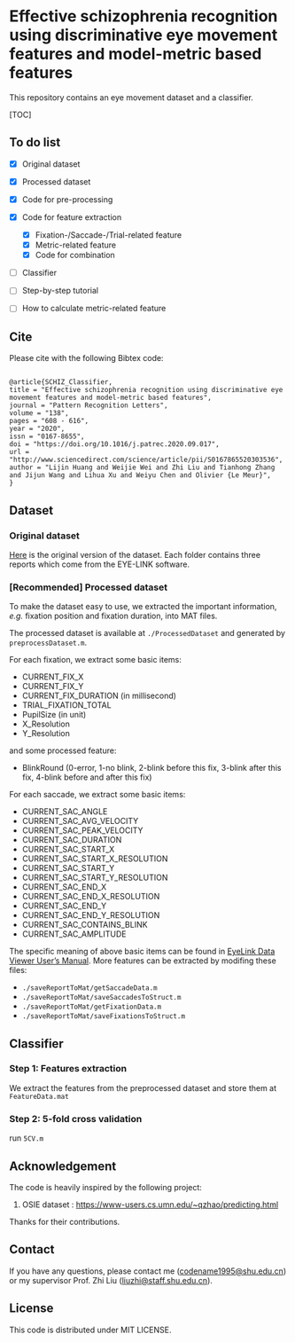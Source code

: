 # Effective schizophrenia recognition using discriminative eye movement features and model-metric based features

This repository contains an eye movement dataset and a classifier. 

[TOC]

## To do list
* [x] Original dataset
* [x] Processed dataset
* [x] Code for pre-processing
* [x] Code for feature extraction
  * [x] Fixation-/Saccade-/Trial-related feature
  * [x] Metric-related feature
  * [x] Code for combination
* [ ] Classifier
* [ ] Step-by-step tutorial
* [ ] How to calculate metric-related feature


## Cite
Please cite with the following Bibtex code:
```

@article{SCHIZ_Classifier,
title = "Effective schizophrenia recognition using discriminative eye movement features and model-metric based features",
journal = "Pattern Recognition Letters",
volume = "138",
pages = "608 - 616",
year = "2020",
issn = "0167-8655",
doi = "https://doi.org/10.1016/j.patrec.2020.09.017",
url = "http://www.sciencedirect.com/science/article/pii/S0167865520303536",
author = "Lijin Huang and Weijie Wei and Zhi Liu and Tianhong Zhang and Jijun Wang and Lihua Xu and Weiyu Chen and Olivier {Le Meur}",
}
```


## Dataset
### Original dataset
[Here](https://drive.google.com/file/d/1e71a7MW1uvniP0uG-GiOaR75a872xDGw/view?usp=sharing) is the original version of the dataset. Each folder contains three reports which come from the EYE-LINK software. 
### [Recommended] Processed dataset 
To make the dataset easy to use, we extracted the important information, *e.g.* fixation position and fixation duration, into MAT files.

The processed dataset is available at ``./ProcessedDataset`` and generated by ``preprocessDataset.m``.

For each fixation, we extract some basic items:
* CURRENT_FIX_X
* CURRENT_FIX_Y
* CURRENT_FIX_DURATION (in millisecond)
* TRIAL_FIXATION_TOTAL
* PupilSize (in unit)
* X_Resolution
* Y_Resolution

and some processed feature:
* BlinkRound (0-error, 1-no blink, 2-blink before this fix, 3-blink after this fix, 4-blink before and after this fix)

For each saccade, we extract some basic items:
* CURRENT_SAC_ANGLE
* CURRENT_SAC_AVG_VELOCITY
* CURRENT_SAC_PEAK_VELOCITY
* CURRENT_SAC_DURATION
* CURRENT_SAC_START_X
* CURRENT_SAC_START_X_RESOLUTION
* CURRENT_SAC_START_Y
* CURRENT_SAC_START_Y_RESOLUTION
* CURRENT_SAC_END_X
* CURRENT_SAC_END_X_RESOLUTION
* CURRENT_SAC_END_Y
* CURRENT_SAC_END_Y_RESOLUTION
* CURRENT_SAC_CONTAINS_BLINK
* CURRENT_SAC_AMPLITUDE

The specific meaning of above basic items can be found in [EyeLink Data Viewer User’s Manual](http://sr-research.jp/support/files/dvmanual.pdf). More features can be extracted by modifing these files:
* ``./saveReportToMat/getSaccadeData.m``
* ``./saveReportToMat/saveSaccadesToStruct.m``
* ``./saveReportToMat/getFixationData.m``
* ``./saveReportToMat/saveFixationsToStruct.m``

## Classifier
### Step 1: Features extraction
We extract the features from the preprocessed dataset and store them at `FeatureData.mat`

### Step 2: 5-fold cross validation
run `5CV.m`

## Acknowledgement
The code is heavily inspired by the following project:
1. OSIE dataset : https://www-users.cs.umn.edu/~qzhao/predicting.html

Thanks for their contributions.

## Contact 
If you have any questions, please contact me (codename1995@shu.edu.cn) or my supervisor Prof. Zhi Liu (liuzhi@staff.shu.edu.cn).

## License 
This code is distributed under MIT LICENSE.
